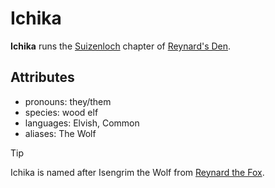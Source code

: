 # Ichika

**Ichika** runs the [Suizenloch](../../suizenloch) chapter of [Reynard's Den](../../../../organizations/reynard's-den).

## Attributes

- pronouns: they/them
- species: wood elf
- languages: Elvish, Common
- aliases: The Wolf

> [!TIP]
> Ichika is named after Isengrim the Wolf from [Reynard the Fox](https://en.wikipedia.org/wiki/Reynard_the_Fox).

